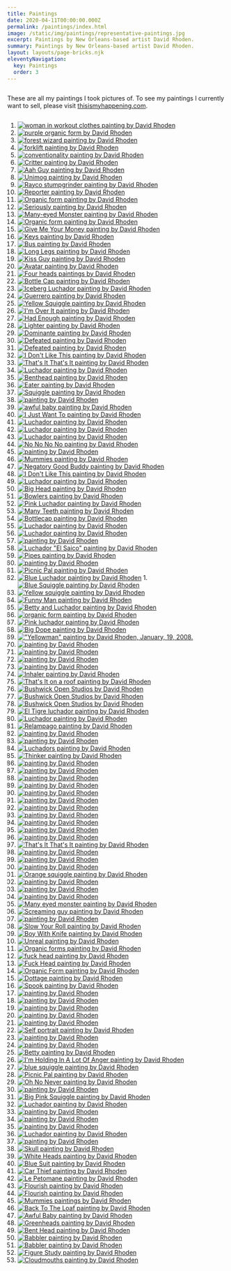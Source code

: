 ```yaml
---
title: Paintings
date: 2020-04-11T00:00:00.000Z
permalink: /paintings/index.html
image: /static/img/paintings/representative-paintings.jpg
excerpt: Paintings by New Orleans-based artist David Rhoden.
summary: Paintings by New Orleans-based artist David Rhoden.
layout: layouts/page-bricks.njk
eleventyNavigation:
  key: Paintings
  order: 3
---
```


<div class="column left">

These are all my paintings I took pictures of.
To see my paintings I currently want to sell, please visit [thisismyhappening.com](https://thisismyhappening.com).

</div>

<div class="column right">

1. [![woman in workout clothes painting by David Rhoden](/static/img/paintings/woman-in-workout-clothes-apr-0-2025.jpeg?nf_resize=smartcrop&w=260&h=260)](/static/img/paintings/woman-in-workout-clothes-apr-0-2025.jpeg)
1. [![purple organic form by David Rhoden](/static/img/paintings/organic-form-march-30-2025.jpeg?nf_resize=smartcrop&w=260&h=260)](/static/img/paintings/organic-form-march-30-2025.jpeg)
1. [![forest wizard painting by David Rhoden](/static/img/paintings/forest-wizard-oct-19-2024.jpg?nf_resize=smartcrop&w=260&h=260)](/static/img/paintings/forest-wizard-oct-19-2024.jpg)
1. [![forklift painting by David Rhoden](/static/img/paintings/conventionality-oct-2023-1200.jpg?nf_resize=smartcrop&w=260&h=260)](/static/img/paintings/conventionality-oct-2023-1200.jpg)
1. [![conventionality painting by David Rhoden](/static/img/paintings/forklift-nov-19-2023.jpg?nf_resize=smartcrop&w=260&h=260)](/static/img/paintingsforklift-nov-19-2023.jpg)
1. [![Critter painting by David Rhoden](/static/img/paintings/aah-critter-may-21-2023-edit.jpg?nf_resize=smartcrop&w=260&h=260)](/static/img/paintings/aah-critter-may-21-2023.jpg)
1. [![Aah Guy painting by David Rhoden](/static/img/paintings/aah-guy-preview-may-27-2023-edit.jpg?nf_resize=smartcrop&w=260&h=260)](/static/img/paintings/aah-guy-preview-may-27-2023.jpg)
1. [![Unimog painting by David Rhoden](/static/img/paintings/unimog-feb-20-2022.jpg?nf_resize=smartcrop&w=260&h=260)](/static/img/paintings/unimog-feb-20-2022.jpg)
1. [![Rayco stumpgrinder painting by David Rhoden](/static/img/paintings/rayco-flat-feb-1-2021.jpg?nf_resize=smartcrop&w=260&h=260)](/static/img/paintings/rayco-flat-feb-1-2021.jpg)
1. [![Reporter painting by David Rhoden](/static/img/paintings/reporter-feb-11-2021.jpg?nf_resize=smartcrop&w=260&h=260)](/static/img/paintings/reporter-feb-11-2021.jpg)
1. [![Organic form painting by David Rhoden](/static/img/paintings/organic-form-something-jan-17-2021.jpg?nf_resize=smartcrop&w=260&h=260)](/static/img/paintings/organic-form-something-jan-17-2021.jpg)
1. [![Seriously painting by David Rhoden](/static/img/paintings/seriously-dec-29-2020.jpg?nf_resize=smartcrop&w=260&h=260)](/static/img/paintings/seriously-dec-29-2020.jpg)
1. [![Many-eyed Monster painting by David Rhoden](/static/img/paintings/many-eyes-dec-13-2020.jpg?nf_resize=smartcrop&w=260&h=260)](/static/img/paintings/many-eyes-dec-13-2020.jpg)
1. [![Organic form painting by David Rhoden](/static/img/paintings/organicform5-chromeyellow-sq.jpg?nf_resize=smartcrop&w=260&h=260)](/static/img/paintings/organicform5-chromeyellow-sq.jpg)
1. [![Give Me Your Money painting by David Rhoden](/static/img/paintings/Give-Me-Your-Money.jpg?nf_resize=smartcrop&w=260&h=260)](/static/img/paintings/Give-Me-Your-Money.jpg)
1. [![Keys painting by David Rhoden](/static/img/paintings/keys1200.jpg?nf_resize=smartcrop&w=260&h=260)](/static/img/paintings/keys1200.jpg)
1. [![Bus painting by David Rhoden](/static/img/paintings/bus-painting-sep-24-2019.jpg?nf_resize=smartcrop&w=260&h=260)](/static/img/paintings/bus-painting-sep-24-2019.jpg)
1. [![Long Legs painting by David Rhoden](/static/img/paintings/long-legs-20200101.jpg?nf_resize=smartcrop&w=260&h=260)](/static/img/paintings/long-legs-20200101.jpg)
1. [![Kiss Guy painting by David Rhoden](/static/img/paintings/kissguy-sq.jpg?nf_resize=smartcrop&w=260&h=260)](/static/img/paintings/kissguy-sq.jpg)
1. [![Avatar painting by David Rhoden](/static/img/paintings/avatar.jpg?nf_resize=smartcrop&w=260&h=260)](/static/img/paintings/avatar.jpg)
1. [![Four heads paintings by David Rhoden](/static/img/paintings/fourheads.jpg?nf_resize=smartcrop&w=260&h=260)](/static/img/paintings/fourheads.jpg)
1. [![Bottle Cap painting by David Rhoden](/static/img/paintings/bottlecap.jpg?nf_resize=smartcrop&w=260&h=260)](/static/img/paintings/bottlecap.jpg)
1. [![Iceberg Luchador painting by David Rhoden](/static/img/paintings/icebergcrop.jpg?nf_resize=smartcrop&w=260&h=260)](/static/img/paintings/icebergcrop.jpg)
1. [![Guerrero painting by David Rhoden](/static/img/paintings/luchaguerrero.jpg?nf_resize=smartcrop&w=260&h=260)](/static/img/paintings/luchaguerrero.jpg)
1. [![Yellow Squiggle painting by David Rhoden](/static/img/paintings/yellowsquiggle.jpg?nf_resize=smartcrop&w=260&h=260)](/static/img/paintings/yellowsquiggle.jpg)
1. [![I'm Over It painting by David Rhoden](/static/img/paintings/im-over-it-dec-17-2017.jpg?nf_resize=smartcrop&w=260&h=260)](/static/img/paintings/im-over-it-dec-17-2017.jpg)
1. [![Had Enough painting by David Rhoden](/static/img/paintings/Had-Enough.jpg?nf_resize=smartcrop&w=260&h=260)](/static/img/paintings/Had-Enough.jpg)
1. [![Lighter painting by David Rhoden](/static/img/paintings/lighter-jul-19-2020.jpg?nf_resize=smartcrop&w=260&h=260)](/static/img/paintings/lighter-jul-19-2020.jpg)
1. [![Dominante painting by David Rhoden](/static/img/paintings/dominanteatbywaterb.jpg?nf_resize=smartcrop&w=260&h=260)](/static/img/paintings/dominanteatbywaterb.jpg)
1. [![Defeated painting by David Rhoden](/static/img/paintings/blobman.jpg?nf_resize=smartcrop&w=260&h=260)](/static/img/paintings/blobman.jpg)
1. [![Defeated painting by David Rhoden](/static/img/paintings/upsetguyinbathroom.jpg?nf_resize=smartcrop&w=260&h=260)](/static/img/paintings/upsetguyinbathroom.jpg)
1. [![I Don't Like This painting by David Rhoden](/static/img/paintings/idontlikethisinsun.jpg?nf_resize=smartcrop&w=260&h=260)](/static/img/paintings/idontlikethisinsun.jpg)
1. [![That's It That's It painting by David Rhoden](/static/img/paintings/thatsitthatsitoutdoors.jpg?nf_resize=smartcrop&w=260&h=260)](/static/img/paintings/thatsitthatsitoutdoors.jpg)
1. [![Luchador painting by David Rhoden](/static/img/paintings/pinkandyellowluchador.jpg?nf_resize=smartcrop&w=260&h=260)](/static/img/paintings/pinkandyellowluchador.jpg)
1. [![Benthead painting by David Rhoden](/static/img/paintings/benthead.jpg?nf_resize=smartcrop&w=260&h=260)](/static/img/paintings/benthead.jpg)
1. [![Eater painting by David Rhoden](/static/img/paintings/eater.jpg?nf_resize=smartcrop&w=260&h=260)](/static/img/paintings/eater.jpg)
1. [![Squiggle painting by David Rhoden](/static/img/paintings/squiggle4.jpg?nf_resize=smartcrop&w=260&h=260)](/static/img/paintings/squiggle4.jpg)
1. [![painting by David Rhoden](/static/img/paintings/armstroker.jpg?nf_resize=smartcrop&w=260&h=260)](/static/img/paintings/armstroker.jpg)
1. [![awful baby painting by David Rhoden](/static/img/paintings/awfulbaby.jpg?nf_resize=smartcrop&w=260&h=260)](/static/img/paintings/awfulbaby.jpg)
1. [![I Just Want To painting by David Rhoden](/static/img/paintings/ijustwantto.jpg?nf_resize=smartcrop&w=260&h=260)](/static/img/paintings/ijustwantto.jpg)
1. [![Luchador painting by David Rhoden](/static/img/paintings/miamilucha.jpg?nf_resize=smartcrop&w=260&h=260)](/static/img/paintings/miamilucha.jpg)
1. [![Luchador painting by David Rhoden](/static/img/paintings/purpleredlucha.jpg?nf_resize=smartcrop&w=260&h=260)](/static/img/paintings/purpleredlucha.jpg)
1. [![Luchador painting by David Rhoden](/static/img/paintings/relampagoazulonwhite.jpg?nf_resize=smartcrop&w=260&h=260)](/static/img/paintings/relampagoazulonwhite.jpg)
1. [![No No No No painting by David Rhoden](/static/img/paintings/nonononono.jpg?nf_resize=smartcrop&w=260&h=260)](/static/img/paintings/nonononono.jpg)
1. [![painting by David Rhoden](/static/img/paintings/talker.jpg?nf_resize=smartcrop&w=260&h=260)](/static/img/paintings/talker.jpg)
1. [![Mummies painting by David Rhoden](/static/img/paintings/mummies_postK.jpg?nf_resize=smartcrop&w=260&h=260)](/static/img/paintings/mummies_postK.jpg)
1. [![Negatory Good Buddy painting by David Rhoden](/static/img/paintings/negatorygoodbuddy.jpg?nf_resize=smartcrop&w=260&h=260)](/static/img/paintings/negatorygoodbuddy.jpg)
1. [![I Don't Like This painting by David Rhoden](/static/img/paintings/i-dont-like-this.jpg?nf_resize=smartcrop&w=260&h=260)](/static/img/paintings/i-dont-like-this.jpg)
1. [![Luchador painting by David Rhoden](/static/img/paintings/caballeroazul.jpg?nf_resize=smartcrop&w=260&h=260)](/static/img/paintings/caballeroazul.jpg)
1. [![Big Head painting by David Rhoden](/static/img/paintings/bigheadoutdoors.jpg?nf_resize=smartcrop&w=260&h=260)](/static/img/paintings/bigheadoutdoors.jpg)
1. [![Bowlers painting by David Rhoden](/static/img/paintings/bowlers.jpg?nf_resize=smartcrop&w=260&h=260)](/static/img/paintings/bowlers.jpg)
1. [![Pink Luchador painting by David Rhoden](/static/img/paintings/pinkluchadorwithshadow.jpg?nf_resize=smartcrop&w=260&h=260)](/static/img/paintings/pinkluchadorwithshadow.jpg)
1. [![Many Teeth painting by David Rhoden](/static/img/paintings/painting-blue-many-teeth.jpg?nf_resize=smartcrop&w=260&h=260)](/static/img/paintings/painting-blue-many-teeth.jpg)
1. [![Bottlecap painting by David Rhoden](/static/img/paintings/bottlecap_guy_on_horses.jpg?nf_resize=smartcrop&w=260&h=260)](/static/img/paintings/bottlecap_guy_on_horses.jpg)
1. [![Luchador painting by David Rhoden](/static/img/paintings/luchadorverano.jpg?nf_resize=smartcrop&w=260&h=260)](/static/img/paintings/luchadorverano.jpg)
1. [![Luchador painting by David Rhoden](/static/img/paintings/luchadorpurple.jpg?nf_resize=smartcrop&w=260&h=260)](/static/img/paintings/luchadorpurple.jpg)
1. [![painting by David Rhoden](/static/img/paintings/170502600.jpg?nf_resize=smartcrop&w=260&h=260)](/static/img/paintings/170502600.jpg)
1. [![Luchador "El Saico" painting by David Rhoden](/static/img/paintings/170429elsaico1200.jpg?nf_resize=smartcrop&w=260&h=260)](/static/img/paintings/170429elsaico1200.jpg)
1. [![Pipes painting by David Rhoden](/static/img/paintings/thepipesfullsizeoutdoors.jpg?nf_resize=smartcrop&w=260&h=260)](/static/img/paintings/thepipesfullsizeoutdoors.jpg)
1. [![painting by David Rhoden](/static/img/paintings/torsoman1000.jpg?nf_resize=smartcrop&w=260&h=260)](/static/img/paintings/torsoman1000.jpg)
1. [![Picnic Pal painting by David Rhoden](/static/img/paintings/picnicpal.jpg?nf_resize=smartcrop&w=260&h=260)](/static/img/paintings/picnicpal.jpg)
1. [![Blue Luchador painting by David Rhoden](/static/img/paintings/161108blueluchacliffd.jpg?nf_resize=smartcrop&w=260&h=260)](/static/img/paintings/161108blueluchacliffd.jpg) 1.[![Blue Squiggle painting by David Rhoden](/static/img/paintings/160917bluesquiggle.jpg?nf_resize=smartcrop&w=260&h=260)](/static/img/paintings/160917bluesquiggle.jpg)
1. [![Yellow squiggle painting by David Rhoden](/static/img/paintings/160807squiggleyelobig.jpg?nf_resize=smartcrop&w=260&h=260)](/static/img/paintings/160807squiggleyelobig.jpg)
1. [![Funny Man painting by David Rhoden](/static/img/paintings/funnyman-feb-17-2015.jpg?nf_resize=smartcrop&w=260&h=260)](/static/img/paintings/funnyman-feb-17-2015.jpg)
1. [![Betty and Luchador painting by David Rhoden](/static/img/paintings/bettyandlucha.jpg?nf_resize=smartcrop&w=260&h=260)](/static/img/paintings/bettyandlucha.jpg)
1. [![organic form painting by David Rhoden](/static/img/paintings/organicformhanging.jpg?nf_resize=smartcrop&w=260&h=260)](/static/img/paintings/organicformhanging.jpg)
1. [![Pink luchador painting by David Rhoden](/static/img/paintings/170911luchadorpink.jpg?nf_resize=smartcrop&w=260&h=260)](/static/img/paintings/170911luchadorpink.jpg)
1. [![Big Dope painting by David Rhoden](/static/img/paintings/171219bigdopecardboard.jpg?nf_resize=smartcrop&w=260&h=260)](/static/img/paintings/171219bigdopecardboard.jpg)
1. [!["Yellowman" painting by David Rhoden, January, 19, 2008.](/static/img/paintings/yellowman-jan-19-2008.jpg)](/static/img/paintings/yellowman-jan-19-2008.jpg)
1. [![painting by David Rhoden](/static/img/paintings/180114artone.jpg?nf_resize=smartcrop&w=260&h=260)](/static/img/paintings/180114artone.jpg)
1. [![painting by David Rhoden](/static/img/paintings/180114artthree.jpg?nf_resize=smartcrop&w=260&h=260)](/static/img/paintings/180114artthree.jpg)
1. [![painting by David Rhoden](/static/img/paintings/180114arttwo.jpg?nf_resize=smartcrop&w=260&h=260)](/static/img/paintings/180114arttwo.jpg)
1. [![painting by David Rhoden](/static/img/paintings/myhoisecurrently.jpg?nf_resize=smartcrop&w=260&h=260)](/static/img/paintings/myhoisecurrently.jpg)
1. [![Inhaler painting by David Rhoden](/static/img/paintings/inhaler.jpg?nf_resize=smartcrop&w=260&h=260)](/static/img/paintings/inhaler.jpg)
1. [![That's It on a roof painting by David Rhoden](/static/img/paintings/bos-thatsitduskclose.jpg?nf_resize=smartcrop&w=260&h=260)](/static/img/paintings/bos-thatsitduskclose.jpg)
1. [![Bushwick Open Studios by David Rhoden](/static/img/paintings/bos-righthandfar.jpg?nf_resize=smartcrop&w=260&h=260)](/static/img/paintings/bos-righthandfar.jpg)
1. [![Bushwick Open Studios by David Rhoden](/static/img/paintings/bos-selfcloseday.jpg?nf_resize=smartcrop&w=260&h=260)](/static/img/paintings/bos-selfcloseday.jpg)
1. [![Bushwick Open Studios by David Rhoden](/static/img/paintings/bos-allpiecesinplace.jpg?nf_resize=smartcrop&w=260&h=260)](/static/img/paintings/bos-allpiecesinplace.jpg)
1. [![El Tigre luchador painting by David Rhoden](/static/img/paintings/rhodenluchas_eltigre_onfence.jpg?nf_resize=smartcrop&w=260&h=260)](/static/img/paintings/rhodenluchas_eltigre_onfence.jpg)
1. [![Luchador painting by David Rhoden](/static/img/paintings/rhodenluchas_yellow_onfence.jpg?nf_resize=smartcrop&w=260&h=260)](/static/img/paintings/rhodenluchas_yellow_onfence.jpg)
1. [![Relampago painting by David Rhoden](/static/img/paintings/rhodenluchas_relampago_onfence.jpg?nf_resize=smartcrop&w=260&h=260)](/static/img/paintings/rhodenluchas_relampago_onfence.jpg)
1. [![painting by David Rhoden](/static/img/paintings/rhodenluchasavocado_onfence.jpg?nf_resize=smartcrop&w=260&h=260)](/static/img/paintings/rhodenluchasavocado_onfence.jpg)
1. [![painting by David Rhoden](/static/img/paintings/rhodenluchas_allfour_onfence_angle.jpg?nf_resize=smartcrop&w=260&h=260)](/static/img/paintings/rhodenluchas_allfour_onfence_angle.jpg)
1. [![Luchadors painting by David Rhoden](/static/img/paintings/rhodenluchas_allfour_onfence.jpg?nf_resize=smartcrop&w=260&h=260)](/static/img/paintings/rhodenluchas_allfour_onfence.jpg)
1. [![Thinker painting by David Rhoden](/static/img/paintings/thinkeronpink.jpg?nf_resize=smartcrop&w=260&h=260)](/static/img/paintings/thinkeronpink.jpg)
1. [![painting by David Rhoden](/static/img/paintings/sneak.jpg?nf_resize=smartcrop&w=260&h=260)](/static/img/paintings/sneak.jpg)
1. [![painting by David Rhoden](/static/img/paintings/petomane.jpg?nf_resize=smartcrop&w=260&h=260)](/static/img/paintings/petomane.jpg)
1. [![painting by David Rhoden](/static/img/paintings/foil-in-progress-june-16-2004.jpg?nf_resize=smartcrop&w=260&h=260)](/static/img/paintings/foil-in-progress-june-16-2004.jpg)
1. [![painting by David Rhoden](/static/img/paintings/aguilaintergalactico_sm.jpg?nf_resize=smartcrop&w=260&h=260)](/static/img/paintings/aguilaintergalactico_sm.jpg)
1. [![painting by David Rhoden](/static/img/paintings/breathers.jpg?nf_resize=smartcrop&w=260&h=260)](/static/img/paintings/breathers.jpg)
1. [![painting by David Rhoden](/static/img/paintings/startlebot.jpg?nf_resize=smartcrop&w=260&h=260)](/static/img/paintings/startlebot.jpg)
1. [![painting by David Rhoden](/static/img/paintings/foilface-june-17-2004.jpg?nf_resize=smartcrop&w=260&h=260)](/static/img/paintings/foilface-june-17-2004.jpg)
1. [![painting by David Rhoden](/static/img/paintings/bigface.jpg?nf_resize=smartcrop&w=260&h=260)](/static/img/paintings/bigface.jpg)
1. [![painting by David Rhoden](/static/img/paintings/mitzi.jpg?nf_resize=smartcrop&w=260&h=260)](/static/img/paintings/mitzi.jpg)
1. [![painting by David Rhoden](/static/img/paintings/cloudcreatures.jpg?nf_resize=smartcrop&w=260&h=260)](/static/img/paintings/cloudcreatures.jpg)
1. [![painting by David Rhoden](/static/img/paintings/greenlightning.jpg?nf_resize=smartcrop&w=260&h=260)](/static/img/paintings/greenlightning.jpg)
1. [![That's It That's It painting by David Rhoden](/static/img/paintings/thatsitthatsit.jpg?nf_resize=smartcrop&w=260&h=260)](/static/img/paintings/thatsitthatsit.jpg)
1. [![painting by David Rhoden](/static/img/paintings/improbable.jpg?nf_resize=smartcrop&w=260&h=260)](/static/img/paintings/improbable.jpg)
1. [![painting by David Rhoden](/static/img/paintings/orangesquiggle01.jpg?nf_resize=smartcrop&w=260&h=260)](/static/img/paintings/orangesquiggle01.jpg)
1. [![painting by David Rhoden](/static/img/paintings/orangeflame01.jpg?nf_resize=smartcrop&w=260&h=260)](/static/img/paintings/orangeflame01.jpg)
1. [![Orange squiggle painting by David Rhoden](/static/img/paintings/orangesquiggle02.jpg?nf_resize=smartcrop&w=260&h=260)](/static/img/paintings/orangesquiggle02.jpg)
1. [![painting by David Rhoden](/static/img/paintings/cartoony-face.jpg?nf_resize=smartcrop&w=260&h=260)](/static/img/paintings/cartoony-face.jpg)
1. [![painting by David Rhoden](/static/img/paintings/blueflame1.jpg?nf_resize=smartcrop&w=260&h=260)](/static/img/paintings/blueflame1.jpg)
1. [![painting by David Rhoden](/static/img/paintings/blueflame2.jpg?nf_resize=smartcrop&w=260&h=260)](/static/img/paintings/blueflame2.jpg)
1. [![Many eyed monster painting by David Rhoden](/static/img/paintings/manyeyedmonster.jpg?nf_resize=smartcrop&w=260&h=260)](/static/img/paintings/manyeyedmonster.jpg)
1. [![Screaming guy painting by David Rhoden](/static/img/paintings/screaming-guy.jpg?nf_resize=smartcrop&w=260&h=260)](static/img/paintings/screaming-guy.jpg)
1. [![painting by David Rhoden](/static/img/paintings/twowhitefigures.jpg?nf_resize=smartcrop&w=260&h=260)](/static/img/paintings/twowhitefigures.jpg)
1. [![Slow Your Roll painting by David Rhoden](/static/img/paintings/slowyourroll.jpg?nf_resize=smartcrop&w=260&h=260)](/static/img/paintings/slowyourroll.jpg)
1. [![Boy With Knife painting by David Rhoden](/static/img/paintings/boywithknife.jpg?nf_resize=smartcrop&w=260&h=260)](/static/img/paintings/boywithknife.jpg)
1. [![Unreal painting by David Rhoden](/static/img/paintings/unreal.jpg?nf_resize=smartcrop&w=260&h=260)](/static/img/paintings/unreal.jpg)
1. [![Organic forms painting by David Rhoden](/static/img/paintings/organicforms.jpg?nf_resize=smartcrop&w=260&h=260)](/static/img/paintings/organicforms.jpg)
1. [![fuck head painting by David Rhoden](/static/img/paintings/fuckhead.jpg?nf_resize=smartcrop&w=260&h=260)](/static/img/paintings/fuckhead.jpg)
1. [![Fuck Head painting by David Rhoden](/static/img/paintings/fuckhead02.jpg?nf_resize=smartcrop&w=260&h=260)](/static/img/paintings/fuckhead02.jpg)
1. [![Organic Form painting by David Rhoden](/static/img/paintings/organicformsorange.jpg?nf_resize=smartcrop&w=260&h=260)](/static/img/paintings/organicformsorange.jpg)
1. [![Dottage painting by David Rhoden](/static/img/paintings/dottage.jpg?nf_resize=smartcrop&w=260&h=260)](/static/img/paintings/dottage.jpg)
1. [![Spook painting by David Rhoden](/static/img/paintings/spookonwall.jpg?nf_resize=smartcrop&w=260&h=260)](/static/img/paintings/spookonwall.jpg)
1. [![painting by David Rhoden](/static/img/paintings/whitepaintings3.jpg?nf_resize=smartcrop&w=260&h=260)](/static/img/paintings/whitepaintings3.jpg)
1. [![painting by David Rhoden](/static/img/paintings/whitepaintings4.jpg?nf_resize=smartcrop&w=260&h=260)](/static/img/paintings/whitepaintings4.jpg)
1. [![painting by David Rhoden](/static/img/paintings/whitepaintings1.jpg?nf_resize=smartcrop&w=260&h=260)](/static/img/paintings/whitepaintings1.jpg)
1. [![painting by David Rhoden](/static/img/paintings/whitepaintings2.jpg?nf_resize=smartcrop&w=260&h=260)](/static/img/paintings/whitepaintings2.jpg)
1. [![painting by David Rhoden](/static/img/paintings/colorful-lucha.jpg?nf_resize=smartcrop&w=260&h=260)](/static/img/paintings/colorful-lucha.jpg)
1. [![Self portrait painting by David Rhoden](/static/img/paintings/selfportrait-with-large-tongue.jpg?nf_resize=smartcrop&w=260&h=260)](/static/img/paintings/selfportrait-with-large-tongue.jpg)
1. [![painting by David Rhoden](/static/img/paintings/smallluchas1404123.jpg?nf_resize=smartcrop&w=260&h=260)](/static/img/paintings/smallluchas1404123.jpg)
1. [![painting by David Rhoden](/static/img/paintings/smallluchas1404122.jpg?nf_resize=smartcrop&w=260&h=260)](/static/img/paintings/smallluchas1404122.jpg)
1. [![Betty painting by David Rhoden](/static/img/paintings/bigbetty1000.jpg?nf_resize=smartcrop&w=260&h=260)](/static/img/paintings/bigbetty1000.jpg)
1. [![I'm Holding In A Lot Of Anger painting by David Rhoden](/static/img/paintings/holding-anger-on-wall-oct-2-2016.jpg?nf_resize=smartcrop&w=260&h=260)](/static/img/paintings/holding-anger-on-wall-oct-2-2016.jpg)
1. [![blue squiggle painting by David Rhoden](/static/img/paintings/bluesquiggle.jpg?nf_resize=smartcrop&w=260&h=260)](/static/img/paintings/bluesquiggle.jpg)
1. [![Picnic Pal painting by David Rhoden](/static/img/paintings/cornmanreadyfortheworld.jpg?nf_resize=smartcrop&w=260&h=260)](/static/img/paintings/cornmanreadyfortheworld.jpg)
1. [![Oh No Never painting by David Rhoden](/static/img/paintings/ohnonever.jpg?nf_resize=smartcrop&w=260&h=260)](/static/img/paintings/ohnonever.jpg)
1. [![painting by David Rhoden](/static/img/paintings/pieceatgogobs.jpg?nf_resize=smartcrop&w=260&h=260)](/static/img/paintings/pieceatgogobs.jpg)
1. [![Big Pink Squiggle painting by David Rhoden](/static/img/paintings/bigpink.jpg?nf_resize=smartcrop&w=260&h=260)](/static/img/paintings/bigpink.jpg)
1. [![Luchador painting by David Rhoden](/static/img/paintings/lucha151223.jpg?nf_resize=smartcrop&w=260&h=260)](/static/img/paintings/lucha151223.jpg)
1. [![painting by David Rhoden](/static/img/paintings/newguyattheoffice.jpg?nf_resize=smartcrop&w=260&h=260)](/static/img/paintings/newguyattheoffice.jpg)
1. [![painting by David Rhoden](/static/img/paintings/bluelu150215.jpg?nf_resize=smartcrop&w=260&h=260)](/static/img/paintings/bluelu150215.jpg)
1. [![painting by David Rhoden](/static/img/paintings/nudedavid.jpg?nf_resize=smartcrop&w=260&h=260)](/static/img/paintings/nudedavid.jpg)
1. [![Luchador painting by David Rhoden](/static/img/paintings/lucha150209.jpg?nf_resize=smartcrop&w=260&h=260)](/static/img/paintings/lucha150209.jpg)
1. [![painting by David Rhoden](/static/img/paintings/whiteboard.jpg?nf_resize=smartcrop&w=260&h=260)](/static/img/paintings/whiteboard.jpg)
1. [![Skull painting by David Rhoden](/static/img/paintings/bright-skull.jpg?nf_resize=smartcrop&w=260&h=260)](/static/img/paintings/bright-skull.jpg)
1. [![White Heads painting by David Rhoden](/static/img/paintings/whiteheads.jpg?nf_resize=smartcrop&w=260&h=260)](/static/img/paintings/whiteheads.jpg)
1. [![Blue Suit painting by David Rhoden](/static/img/paintings/smallbluesuit2.jpg?nf_resize=smartcrop&w=260&h=260)](/static/img/paintings/smallbluesuit2.jpg)
1. [![Car Thief painting by David Rhoden](/static/img/paintings/carthief.jpg?nf_resize=smartcrop&w=260&h=260)](/static/img/paintings/carthief.jpg)
1. [![Le Petomane painting by David Rhoden](/static/img/paintings/le-petomane-painting.jpg?nf_resize=smartcrop&w=260&h=260)](/static/img/paintings/le-petomane-painting.jpg)
1. [![Flourish painting by David Rhoden](/static/img/paintings/flourishstanding.jpg?nf_resize=smartcrop&w=260&h=260)](/static/img/paintings/flourishstanding.jpg)
1. [![Flourish painting by David Rhoden](/static/img/paintings/flourishlayingflat.jpg?nf_resize=smartcrop&w=260&h=260)](/static/img/paintings/flourishlayingflat.jpg)
1. [![Mummies paintings by David Rhoden](/static/img/paintings/cutoutmummiestalking.jpg?nf_resize=smartcrop&w=260&h=260)](/static/img/paintings/cutoutmummiestalking.jpg)
1. [![Back To The Loaf painting by David Rhoden](/static/img/paintings/backtoloafinoffice.jpg?nf_resize=smartcrop&w=260&h=260)](/static/img/paintings/backtoloafinoffice.jpg)
1. [![Awful Baby painting by David Rhoden](/static/img/paintings/awfulbaby1.jpg?nf_resize=smartcrop&w=260&h=260)](/static/img/paintings/awfulbaby1.jpg)
1. [![Greenheads painting by David Rhoden](/static/img/paintings/greenheads.jpg?nf_resize=smartcrop&w=260&h=260)](/static/img/paintings/greenheads.jpg)
1. [![Bent Head painting by David Rhoden](/static/img/paintings/cutouttubesockwcolby.jpg?nf_resize=smartcrop&w=260&h=260)](/static/img/paintings/cutouttubesockwcolby.jpg)
1. [![Babbler painting by David Rhoden](/static/img/paintings/cutoutbabbler.jpg?nf_resize=smartcrop&w=260&h=260)](/static/img/paintings/cutoutbabbler.jpg)
1. [![Babbler painting by David Rhoden](/static/img/paintings/babbler_small.jpg?nf_resize=smartcrop&w=260&h=260)](/static/img/paintings/babbler_small.jpg)
1. [![Figure Study painting by David Rhoden](/static/img/paintings/figurestudy.jpg?nf_resize=smartcrop&w=260&h=260)](/static/img/paintings/figurestudy.jpg)
1. [![Cloudmouths painting by David Rhoden](/static/img/paintings/cloudmouths.jpg?nf_resize=smartcrop&w=260&h=260)](/static/img/paintings/cloudmouths.jpg)
</div>
